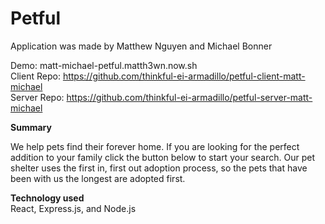 # Petful

Application was made by Matthew Nguyen and Michael Bonner

Demo: matt-michael-petful.matth3wn.now.sh  
Client Repo: https://github.com/thinkful-ei-armadillo/petful-client-matt-michael  
Server Repo: https://github.com/thinkful-ei-armadillo/petful-server-matt-michael  

**Summary**    

We help pets find their forever home.
If you are looking for the perfect addition to your family click the button below to start your search.
Our pet shelter uses the first in, first out adoption process, so
the pets that have been with us the longest are adopted first.
  
**Technology used**  
React, Express.js, and Node.js
